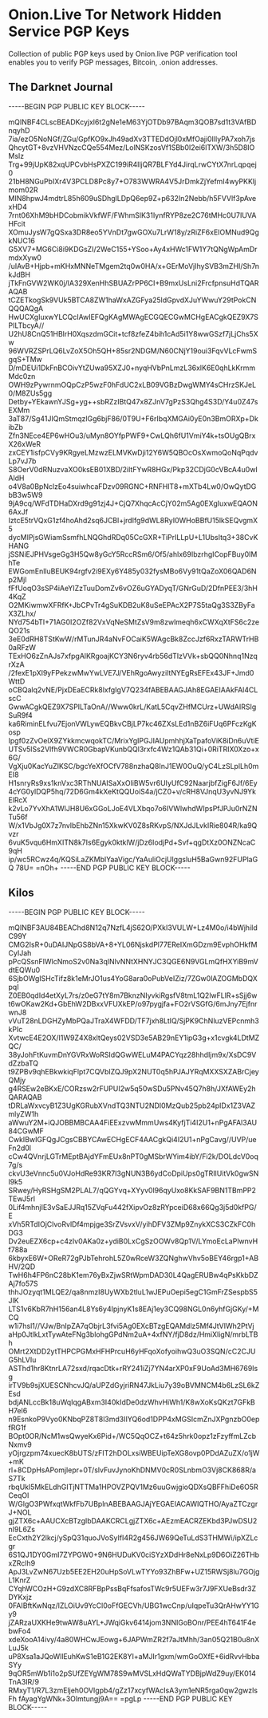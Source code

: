 # Onion.Live Tor Network Hidden Service PGP Keys
Collection of public PGP keys used by Onion.live PGP verification tool enables you to verify PGP messages, Bitcoin, .onion addresses.
## The Darknet Journal
-----BEGIN PGP PUBLIC KEY BLOCK-----

mQINBF4CLscBEADKcyjxl6t2gNe1eM63YjOTDb97BAqm3QOB7sd1t3VAfBDnqyhD
7ia/ezO5NoNGf/ZGu/GpfKO9xJh49adXv3TTEDdOjl0xMfOaji0IllyPA7xoh7js
QhcytGT+8vzVHVNzcCQe554Mez/LolNSKzosVf1SBb0I2ei6lTXW/3h5D8IOMslz
Trg+99jUpK82xqUPCvbHsPXZC199iR4lljQR7BLFYd4JirqLrwCYtX7nrLqpqej0
21bH8NGuPbIXr4V3PCLD8Pc8y7+O783WWRA4V5JrDmkZjYefmI4wyPKKljmom02R
MIN8hpwJ4mdtrL85h609uSDhglLDpQ6ep9Z+p632In2Nebb/h5FVVlf3pAvexHD4
7rnt06XhM9bHDCobmikVkfWF/FWhmSlK31IynfRYP8ze2C76tMHc0U7IUVAHFcit
XOmuJysW7gQSxa3DR8eo5YVnDt7gwGOXu7LrW18y/zRiZF6xEIOMNud9QgkNUC16
G5XV7+MG6Ci8i9KDGsZI/2WeC155+YSoo+Ay4xHWc1FW1Y7tQNgWpAmDrmdxXyw0
/uIAvB+Hjpb+mKHxMNNeTMgem2tq0w0HA/x+GErMoVjIhySVB3mZHI/Sh7nkJdBH
jTkFnGVW2WK0j/lA329XenHhSBUAZrPP6CI+B9mxUsLni2FrcfpnsuHdTQARAQAB
tCZETkogSk9VUk5BTCA8ZW1haWxAZGFya25ldGpvdXJuYWwuY29tPokCNQQQAQgA
HwUCXgIuxwYLCQcIAwIEFQgKAgMWAgECGQECGwMCHgEACgkQEZ9X7SPILTbcyA//
U2hU8CnQ51HBlrH0XqszdmGCit+tcf8zfeZ4bih1cAd5i1Y8wwGSzf7jLjChs5Xw
96WVRZSPrLQ6LvZoX5Oh5QH+85sr2NDGM/N60CNjY19oui3FqvVLcFwmSgqS+TMw
D/mDEUi1DkFnBCOivYtZUwa95XZJ0+nyqHVbPnLmzL36xlK6E0qhLkKrmmMdc0zn
OWH9zPywrnmOQpCzP5wzF0hFdUC2xLB09VGBzDwgWMY4sCHrzSKJeL0/M8ZUs5gg
Detby+YEkawnYJSg+yg++sbRZzIBtQ47x8ZJnV7gPzS3Qhg4S3D/Y4u0Z47sEXMm
3aT87/Sg41JIQmStmqzlGg6bjF86/0T9U+F6rIbqXMGAi0yE0n3BmORXp+DkibZb
Zfn3NEce4EP6wHOu3/uMyn8OYfpPWF9+CwLQh6fU1VmiY4k+tsOUgQBrxX26xWeR
zxCEY1isfpCVy9KRgyeLMzwzELMVKwDji12Y6W5QBOcOsXwmoQoNqPqdvLp7vJ7b
S8OerV0dRNuzvaXO0ksEB01XBD/2iltFYwR8HGx/Pkp32CDjG0cVBcA4u0wIAldH
o4V8a0BpNclzEo4suiwhcaFDzv09RGNC+RNFHlT8+mXTb4Lw0/OwQytDGbB3w5W9
9jA9cq/WFdTDHaDXrd9g91zj4J+CjQ7XhqcAcCjY02m5Ag0EXgIuxwEQAON6AxJf
IztcE5trVQxG1zf4hoAhd2sq6JCBl+jrdIfg9dWL8RyI0WHoBBfU15lkSEQvgmX5
dycMIPjsGWiamSsmfhLNQGhdRDq05CcGXR+TiPrILLpU+L1UbsItq3+38CvKHANG
jSSNiEJPHVsgeGg3H5Qw8yGcY5RccRSm6/Of5/ahlx69IbzrhgICopFBuy0IMhTe
EWGomEnlluBEUK94rgfv2i9EXy6Y485y032fysMBo6Vy91tQaZoX06QAD6Np2Mjl
fFfUoqO3sSP4iAeYIZzTuuDomZv6vOZ6uGYADyqT/GNrGuD/2DfnPEE3/3hH4KqZ
O2MKiwmwXFRfK+JbCPvTr4gSuKDB2uK8uSeEPAcX2P7S5taQg3S3ZByFaX3ZLhx/
NYd754bTI+71AG0I2OZf82VxVqNeSMtZsV9m8zwlmeqh6xCWXqXtFS6c2zeQO21s
3eE0dRH8TStKwW/rMTunJR4aNvFOCaiK5WAgcBk8ZccJzf6RxzTARWTrHB0aRFzW
TExHO6zZnAJs7xfpgAlKRgoajKCY3N6ryv4rb56dTIzVVk+sbQQ0Nhnq1NzqrXzA
/2fexE1pXI9yFPekzwMwYwLVE7J/VEhRgoAwyziltNYEgRsEFEx43JF+Jmd0WttD
oCBQalq2vNE/PjxDEaECRk8lxfgIgV7Q234fABEBAAGJAh8EGAEIAAkFAl4CLscC
GwwACgkQEZ9X7SPILTaOnA//Www0krL/KatL5CqvZHfMCUrz+UWdAIRSIgSuR9f4
ka6RiminELfvu7EjonVWLywEQBkvCBjLP7kc46ZXsLEd1nBZ6iFUq6PFczKgKosp
Ipgf0zZvOelX9ZYkkmcwqokTC/MrixYgIPGJIAUpmhhjXaTpafoViK8iDn6uVtiE
UTSv5lSs2Vlfh9VWCR0GbapVKunbQQl3rxfc4Wz1QAb31Qi+0RiTRIX0Xzo+x6G/
VgXju0KacYuZIKSC/bgcYeXfOCfV788nzhaQ8InJ1EW0OuQ/yC4LzSLplLh0mEI8
H1snryRs9xs1knVxc3RThNUAISaXxOliBW5vr6UIyUfC92NaarjbfZigF6Jf/6Ey
4cYG0ylDQP5hq/72D6Gm4kXeKtQQUoiS4a/jCZ0+v/cRH8VJnqU3yvNJ9YkElRcX
k2vLo7YvXhA1WlJH8U6xGGoLJoE4VLXbqo7o6IVWlwhdWIpsPfJPJu0rNZNTu56f
W/x1VbJg0X7z7nvlbEhbZNn15XkwKV0Z8sRKvpS/NXJdJLvkIRie804R/ka9Qvzr
6vuK5vqu6HmXITN8k7Is6Egyk0ktklW/jDz6IodjPd+Svf+qgDtXz0ONZNcaC9qH
ip/wc5RCwz4q/KQSiLaZKMblYaaVigc/YaAuliOcjUlggsluH5BaGwn92FUPlaGQ
78U=
=nOh+ 
-----END PGP PUBLIC KEY BLOCK-----
## Kilos
-----BEGIN PGP PUBLIC KEY BLOCK-----

mQINBF3AU84BEAChd8N12q7NzfL4jS62O/PXkI3VULW+Lz4M0o/i4bWjhildC99Y
CMG2IsR+0uDAIJNpGS8bVA+8+YL06NjskdPl77EReIXmGDzm9EvphOHkfMCyIJah
pPcQSsnFIWlcNmoS2v0Na3qlNlvNNtXHNYJC3QGE6N9VGLmQfHXYiB9mVdtEQWu0
6SjbOWgISHcTifz8k1eMrJO1us4YoG8ara0oPubVeIZiz/7ZGw0lAZOGMbDQXpqI
Z0EB0qdId4etXyL7rs/z0eG7tY8m7BknzNIyvkiRgsfV8tmL1Q2lwFLlR+sSjj6w
t6wOKaw2Kd+GbEhW2DBxxVFUXkEP/o97pygjfa+FO2rVSGfG/6mJny7EjfnrwnJ8
vVuT28nLDGHZyMbPQaJTraX4WFDD/TF7jxh8LtIQ/SjPK9ChNluzVEPcnmh3kPIc
XvtwcE4E2OX/I1W9Z4X8xltQeys02VSD3e5AB29nEY1ipG3g+x1cvgk4LDtMZQC/
38yJohFtKuvmDnYGVRxWoRSIdQGwWELuM4PACYqz28hhdIjm9x/XsDC9VdZzbaTQ
t9ZPBv9qhEBkwkiqFlpt7CQVbIZQJ9pX2NUT0q5hPJAJYRqMXXSXZABrCjeyQMjy
g4RSEw2eBKxE/CORzsw2rFUPUI2w5q50wSDu5PNv45Q7h8h/JXfAWEy2hQARAQAB
tDRLaWxvcyB1Z3UgKGRubXVndTQ3NTU2NDI0MzQub25pb24pIDx1Z3VAZmlyZW1h
aWwuY2M+iQJOBBMBCAA4FiEExzvwMmmUws4KyfjTi4I2U1+nPgAFAl3AU84CGwMF
CwkIBwIGFQgJCgsCBBYCAwECHgECF4AACgkQi4I2U1+nPgCavg//UVP/ueFn2d0l
cCw4QVnrjLGTrMEptBAjdYFmEUx8nPT0gMSbrWYim4ibY/Fi2k/DOLdcV0oq7g/s
ckvU3eVnnc5u0VJoHdRe93KR7I3gNUN3B6ydCoDpiUps0gTRIlUitVk0gwSNl9k5
SRwey/HyRSHgSM2PLAL7/qQGYvq+XYyv0l96qyUxo8KkSAF9BN1TBmPP2TEwJ5rl
0Lif4mhnjIE3vSaEJJRq15ZVqFu442fXipvOz8zRYpceiD68x66Qg3j5d0kfPG/E
xVh5RTdIOjClvoRvlDf4mpjge3SrZVsvxV/yihDFV3ZMp9ZnykXCS3CZkFC0hDG3
Dv2euEZX6cp+c4zIv0AKa0z+ydiB0LxCgSzOOWv8Qp1V/LYmoEcLaPlwnvHf788a
6kbyxE6W+OReR72gPJbTehrohL5Z0wRceW3ZQNghwVhv5oBEY46rgp1+ABHV/2QD
TwH6h4FP6nC28bK1em76yBxZjwSRtWpmDAD30L4QagERUBw4qPsKkbDZAj7fo57S
thhJOzyqt1MLQE2/qa8nmzI8UyWXb2tluL1wJEPuOepi5egC1GmFrZSespbS5JlK
LTS1v6KbR7hH156an4L8Ys6y4IpjnyK1s8EAj1ey3CQ98NGL0n6yhfGjGKy/+MCQ
w1i7hsl1//VJw/BnIpZA7qObjrL3fvi5Ag0EXcBTzgEQAMdlz5Mf4JtVIWh2PtVj
aHp0JtlkLxtTywAteFNg3blohgGPdNm2uA+4xfNY/fjD8dz/HmiXligN/mrbLTBh
OMrt2XtDD2ytTHPCPGMxHFHPrcuH6yHFqoXofyoihwQ3uO3SQN/cC2CJUG5hLVIu
ASThd1hr8KtnrLA72sxd/rqacDtk+rRY241iZj7YN4arXP0xF9UoAd3MH6769Isg
irTV9b9sjXUESCNhcvJQ/aUPZdGyjriRN47JkLiu7y39oBVMNCM4b6LzSL6kZEsd
bdjANLccBk18uWqIqgABxm3I40kIdDe0dzWhvHiWh1/K8wXoKsQKzt7GFkBH7el6
n9EsnkoP9Vyo0KNbqPZ8T8l3md3IIYQ6od1DPP4xMGSIcmZnJXPgnzbO0epfRG1f
BOpt0OR/NcM1wsQwyeKx6Pid+/WC5QqOCZ+t64z5hrk0opz1zFzyffmLZcbNxmv9
yOjrgzpm74xuecK8bUTS/zFIT2hDOLxsiWBEUipTeXG8ovp0PDdAZuZX/o1jW+mK
rl+8CDpHsAPomjlepr+0T/slvFuvJynoKhDNMV0cR0SLnbmO3Vj8CK868R/aS7Tk
rbqUkl5MkELdhGITjNTTMa1HPOVZPQV1Mz6uuGwjgioQDXsQBFFhiDe6O5RCeqOl
W/GlgO3PWfxqtWkfFb7UBplnABEBAAGJAjYEGAEIACAWIQTHO/AyaZTCzgrJ+NOL
gjZTX6c+AAUCXcBTzgIbDAAKCRCLgjZTX6c+AEzmEACRZEKbd3PJwDSU2nI9L6Zs
EcCxth2Y2lkcj/ySpQ31quoJVoSyIfI4R2g456JW69QeTuLdS3THMWi/ipXZLcgr
6S1QJ1DY0GmI7ZYPGW0+9N6HUDuKV0ciSYzXDdHr8eNxLp9D6OiZ26THbxZRclh9
ApJ3LvZwN67Uzb5EE2EH20uHpSoVLwTYYo93ZhBFw+UZ15RWSj8lu7GOjgL1KnrZ
CYqhWCOzH+G9zdXC8RFBpPssBqFfsafosTWc9r5UEFw3r7J9FXUeBsdr3ZDYKxjz
0FAIBftKwNqz/lZLOiUv9YcCl0oFfGECVh/UBG1wcCnp/uIqpeTu3QrAHwYY1Gy9
jZARzaUXKHe9twAW8uAYL+JWqiGkv6414jom3NNIGoBOnr/PEE4hT641F4ebwFo4
xdeXooA14ivy/4a80WHCwJEowg+6JAPWmZR2f7aJtMhh/3an05Q21B0u8nXLuJ5k
uP8Xsa1aJQoWllEuhKwS1eB1G2EK8YI+aMJIr1gxm/wmGoOXfE+6idRvvHbbaSYy
9qOR5mWb1i1o2pSUfZEYgWM78S9wMVSLxHdQWaTYDBjpWdZ9uy/EK014TnA3IR/9
RMxyT1/R7L3zmEljeh0OVIgpb4/gZz17xcyfWAcIsA3ym1eNR5rga0qw2gwzlsFh
fAyagYgWNk+3Olmtungj9A==
=pgLp 
-----END PGP PUBLIC KEY BLOCK-----
